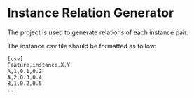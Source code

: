 # Instance Relation Generator

The project is used to generate relations of each instance pair.

The instance csv file should be formatted as follow:
```
[csv]
Feature,instance,X,Y
A,1,0.1,0.2
A,2,0.3,0.4
B,1,0.2,0.5
...
```